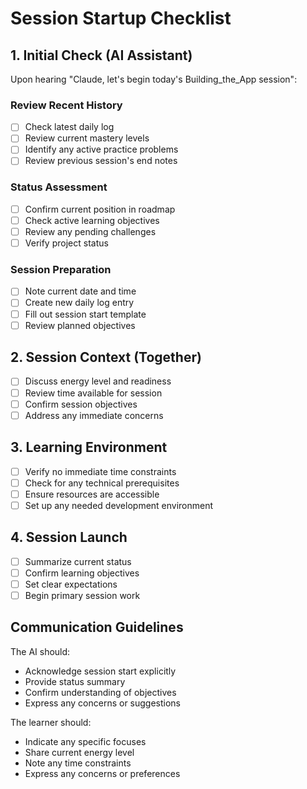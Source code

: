 # Session Startup Checklist

## 1. Initial Check (AI Assistant)
Upon hearing "Claude, let's begin today's Building_the_App session":

### Review Recent History
- [ ] Check latest daily log
- [ ] Review current mastery levels
- [ ] Identify any active practice problems
- [ ] Review previous session's end notes

### Status Assessment
- [ ] Confirm current position in roadmap
- [ ] Check active learning objectives
- [ ] Review any pending challenges
- [ ] Verify project status

### Session Preparation
- [ ] Note current date and time
- [ ] Create new daily log entry
- [ ] Fill out session start template
- [ ] Review planned objectives

## 2. Session Context (Together)
- [ ] Discuss energy level and readiness
- [ ] Review time available for session
- [ ] Confirm session objectives
- [ ] Address any immediate concerns

## 3. Learning Environment
- [ ] Verify no immediate time constraints
- [ ] Check for any technical prerequisites
- [ ] Ensure resources are accessible
- [ ] Set up any needed development environment

## 4. Session Launch
- [ ] Summarize current status
- [ ] Confirm learning objectives
- [ ] Set clear expectations
- [ ] Begin primary session work

## Communication Guidelines
The AI should:
- Acknowledge session start explicitly
- Provide status summary
- Confirm understanding of objectives
- Express any concerns or suggestions

The learner should:
- Indicate any specific focuses
- Share current energy level
- Note any time constraints
- Express any concerns or preferences
